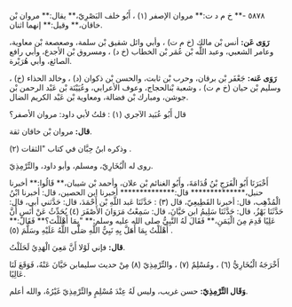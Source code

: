 ٥٨٧٨ -** خ م د ت:** مروان الإصفر (١) ، أَبُو خلف البَصْرِيّ،** يقال:** مروان بْن خاقان،** وقيل:** إنهما اثنان.

**رَوَى عَن:** أنس بْن مالك (خ م ت) ، وأبي وائل شقيق بْن سلمة، وصعصعة بْن معاوية، وعامر الشعبي، وعبد اللَّه بْن عُمَر بْن الخطاب (خ د) ، ومسروق بْن الأجدع، وأبي رافع الصائغ، وأبي هُرَيْرة.

**رَوَى عَنه:** جَعْفَر بْن برقان، وحرب بْن ثابت، والحسن بْن ذكوان (د) ، وخالد الحذاء (خ) ، وسليم بْن حيان (خ م ت) ، وشعبة بْنالحجاج، وعوف الأعرابي، وعُيَيْنَة بْن عَبْد الرحمن بْن جوشن، ومبارك بْن فضالة، ومعاوية بْن عَبْد الكريم الضال.

قال أَبُو عُبَيد الآجري (١) : قلتُ لأبي داود: مروان الأصفر؟

**قال:** مروان بْن خاقان ثقة.

وذكره ابنُ حِبَّان في كتاب "الثقات (٢) .

روى له الْبُخَارِيّ، ومسلم، وأبو داود، والتِّرْمِذِيّ.

أَخْبَرَنَا أَبُو الْفَرَجِ بْنُ قُدَامَةَ، وأَبُو الغنائم بْن علان، وأحمد بْن شيبان،** قَالُوا:** أخبرنا حنبل،************** قال:************** أخبرنا ابن الحصين، قال: أخبرنا ابْنُ الْمُذْهِب، قال: أخبرنا القَطِيعِيّ، قال (٣) : حَدَّثَنَا عَبد اللَّهِ بْن أَحْمَدَ، قال: حَدَّثني أبي، قال: حَدَّثَنَا بَهْزُ، قال: حَدَّثَنَا سَلِيمُ ابن حَيَّانَ، قال: سَمِعْتُ مَرَوَانَ الأَصْفَرَ (٤) يُحَدِّثُ عَنْ أَنَسٍ أَنَّ عَلِيًا قَدِمَ مِنَ الْيَمَنِ،** فَقَالَ لَهُ النَّبِيُّ صلى الله عليه وسلم:** "بِمَا أَهْلَلْتَ؟** فَقَالَ:** أَهْلَلْتُ بِمَا أَهَلَّ بِهِ نَبِيُّ اللَّهِ صَلَّى اللَّهُ عَلَيْهِ وسَلَّمَ (٥) .

**قال:** فإني لَوْلا أَنَّ مَعِيَ الْهَدِيُ لَحَلَلْتُ.

أَخْرَجَهُ الْبُخَارِيُّ (٦) ، ومُسْلِمٌ (٧) ، والتِّرْمِذِيّ (٨) مِنْ حديث سليمابن حَيَّانَ عَنْهُ، فَوَقَعَ لَنَا عَالِيًا.

**وَقَال التِّرْمِذِيّ:** حسن غريب، وليس لَهُ عِنْدَ مُسْلِمٍ والتِّرْمِذِيّ غَيْرُهُ، والله أعلم.